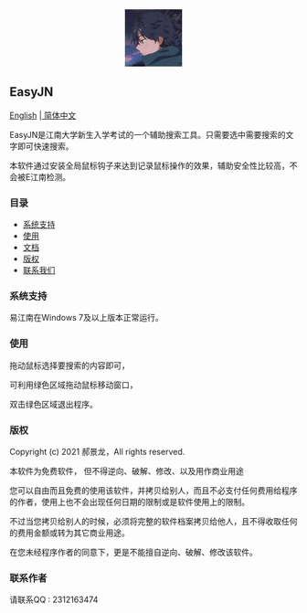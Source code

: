 <div align=center>
<img src="/image/logo.jpg"/ width="100">
</div>

## EasyJN

[English](/README.md) |[ 简体中文](/README.md)

EasyJN是江南大学新生入学考试的一个辅助搜索工具。只需要选中需要搜索的文字即可快速搜索。

本软件通过安装全局鼠标钩子来达到记录鼠标操作的效果，辅助安全性比较高，不会被E江南检测。


### 目录

  - [系统支持](#系统支持)
  - [使用](#使用)
  - [文档](#文档)
  - [版权](#版权)
  - [联系我们](#联系我们)


### 系统支持

易江南在Windows 7及以上版本正常运行。


### 使用

拖动鼠标选择要搜索的内容即可，

可利用绿色区域拖动鼠标移动窗口，

双击绿色区域退出程序。


### 版权

Copyright (c) 2021 郝景龙，All rights reserved.

本软件为免费软件， 但不得逆向、破解、修改、以及用作商业用途

您可以自由而且免费的使用该软件，并拷贝给别人，而且不必支付任何费用给程序的作者，使用上也不会出现任何日期的限制或是软件使用上的限制。

不过当您拷贝给别人的时候，必须将完整的软件档案拷贝给他人，且不得收取任何的费用金额或转为其它商业用途。

在您未经程序作者的同意下，更是不能擅自逆向、破解、修改该软件。

### 联系作者

请联系QQ : 2312163474

